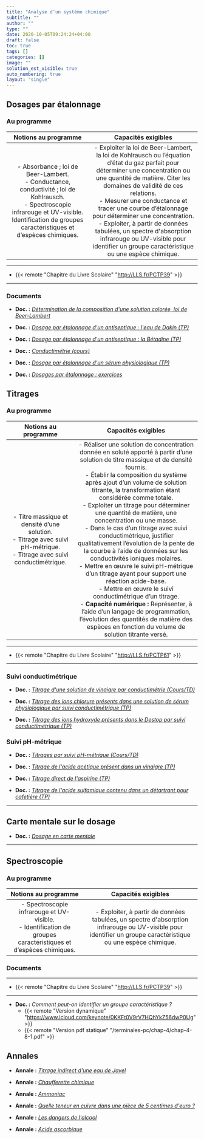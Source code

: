 ```yaml
---
title: "Analyse d’un système chimique"
subtitle: ""
author: ""
type: ""
date: 2020-10-05T09:24:24+04:00
draft: false
toc: true
tags: []
categories: []
image: ""
solution_est_visible: true
auto_numbering: true
layout: "single"
---
```


## Dosages par étalonnage

### Au programme

| Notions au programme | Capacités exigibles |
|:-:|:-:|
| - Absorbance&nbsp;; loi de Beer-Lambert.<br />- Conductance, conductivité&nbsp;; loi de Kohlrausch.<br />- Spectroscopie infrarouge et UV-visible. Identification de groupes caractéristiques et d’espèces chimiques.   | - Exploiter la loi de Beer-Lambert, la loi de Kohlrausch ou l’équation d’état du gaz parfait pour déterminer une concentration ou une quantité de matière. Citer les domaines de validité de ces relations.<br />- Mesurer une conductance et tracer une courbe d’étalonnage pour déterminer une concentration.<br />- Exploiter, à partir de données tabulées, un spectre d'absorption infrarouge ou UV-visible pour identifier un groupe caractéristique ou une espèce chimique.  |

----

- {{< remote "Chapitre du Livre Scolaire" "http://LLS.fr/PCTP39" >}}

----

### Documents

- **Doc. :** [*Détermination de la composition d'une solution colorée, loi de Beer-Lambert*](1-beer-lambert)

- **Doc. :** [*Dosage par étalonnage d'un antiseptique : l'eau de Dakin (TP)*](2-eau-dakin)

- **Doc. :** [*Dosage par étalonnage d'un antiseptique : la Bétadine (TP)*](19-dosage-conductimetrique-betadine)

- **Doc. :** [*Conductimétrie (cours)*](3-conductivite-solution)

- **Doc. :** [*Dosage par étalonnage d'un sérum physiologique (TP)*](4-kohlrausch-dosage)

- **Doc. :** [*Dosages par étalonnage : exercices*](14-dosages-etalonnage-exercices)

## Titrages

### Au programme

| Notions au programme | Capacités exigibles |
|:-:|:-:|
| - Titre massique et densité d’une solution.<br />- Titrage avec suivi pH-métrique.<br />- Titrage avec suivi conductimétrique.    | - Réaliser une solution de concentration donnée en soluté apporté à partir d’une solution de titre massique et de densité fournis.<br />- Établir la composition du système après ajout d’un volume de solution titrante, la transformation étant considérée comme totale.<br />- Exploiter un titrage pour déterminer une quantité de matière, une concentration ou une masse.<br />- Dans le cas d’un titrage avec suivi conductimétrique, justifier qualitativement l’évolution de la pente de la courbe à l’aide de données sur les conductivités ioniques molaires.<br />- Mettre en œuvre le suivi pH-métrique d’un titrage ayant pour support une réaction acide-base.<br />- Mettre en œuvre le suivi conductimétrique d’un titrage.<br />- **Capacité numérique :** Représenter, à l’aide d’un langage de programmation, l’évolution des quantités de matière des espèces en fonction du volume de solution titrante versé.   |

----

- {{< remote "Chapitre du Livre Scolaire" "http://LLS.fr/PCTP61" >}}

----

### Suivi conductimétrique

- **Doc. :** [*Titrage d'une solution de vinaigre par conductimétrie (Cours/TD)*](5-titrage-conductimetrique)

- **Doc. :** [*Titrage des ions chlorure présents dans une solution de sérum physiologique par suivi conductimétrique (TP)*](6-titrage-conductimetrique-2)

- **Doc. :** [*Titrage des ions hydroxyde présents dans le Destop par suivi conductimétrique (TP)*](20-destop-conductimetrie)

### Suivi pH-métrique

- **Doc. :** [*Titrages par suivi pH-métrique (Cours/TD)*](7-titrage-acide-base)

- **Doc. :** [*Titrage de l'acide acétique présent dans un vinaigre (TP)*](15-titrage-acide-acetique)

- **Doc. :** [*Titrage direct de l'aspirine (TP)*](18-titrage-aspirine)

- **Doc. :** [*Titrage de l'acide sulfamique contenu dans un détartrant pour cafetière (TP)*](21-titrage-detartrant)

----

## Carte mentale sur le dosage

- **Doc. :** [*Dosage en carte mentale*](/terminales-pc/chap-4/carte_mentale/dosage.svg)

----

## Spectroscopie

### Au programme

| Notions au programme | Capacités exigibles |
|:-:|:-:|
| - Spectroscopie infrarouge et UV-visible.<br />- Identification de groupes caractéristiques et d’espèces chimiques.   | - Exploiter, à partir de données tabulées, un spectre d'absorption infrarouge ou UV-visible pour identifier un groupe caractéristique ou une espèce chimique.  |

### Documents

----

- {{< remote "Chapitre du Livre Scolaire" "http://LLS.fr/PCTP39" >}}

----

- **Doc. :** *Comment peut-on identifier un groupe caractéristique ?*
  - {{< remote "Version dynamique" "https://www.icloud.com/keynote/0KKFt0V9rV7HQhYkZ56dwP0Ug" >}}
  - {{< remote "Version pdf statique" "/terminales-pc/chap-4/chap-4-8-1.pdf" >}}

## Annales

- **Annale :** [*Titrage indirect d'une eau de Javel*](8-titrage-indirect)

- **Annale :** [*Chaufferette chimique*](9-chaufferette-chimique)

- **Annale :** [*Ammoniac*](10-ammoniac)

- **Annale :** [*Quelle teneur en cuivre dans une pièce de 5 centimes d'euro ?*](11-teneur-cuivre-piece)

- **Annale :** [*Les dangers de l'alcool*](12-alcool)

- **Annale :** [*Acide ascorbique*](13-acide-ascorbique)

